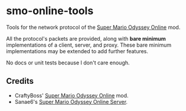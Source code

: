 # smo-online-tools

Tools for the network protocol of the [Super Mario Odyssey Online](https://github.com/CraftyBoss/SuperMarioOdysseyOnline) mod.

All the protocol's packets are provided, along with **bare minimum** implementations of a client, server, and proxy. These bare minimum implementations may be extended to add further features.

No docs or unit tests because I don't care enough.

## Credits

- CraftyBoss' [Super Mario Odyssey Online](https://github.com/CraftyBoss/SuperMarioOdysseyOnline) mod.
- Sanae6's [Super Mario Odyssey Online Server](https://github.com/Sanae6/SmoOnlineServer).
